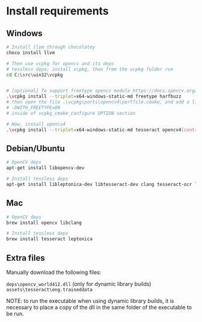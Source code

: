 # Install requirements

## Windows

``` sh
# Install llvm through chocolatey
choco install llvm

# Then use vcpkg for opencv and its deps
# tessless deps: install vcpkg, then from the vcpkg folder run
cd C:\src\win32\vcpkg


# [optional] To support freetype opencv module https://docs.opencv.org/4.5.3/d4/dfc/group__freetype.html install the following before installing opencv4
.\vcpkg install --triplet=x64-windows-static-md freetype harfbuzz
# then open the file .\vcpkg\ports\opencv4\portfile.cmake, and add a line with the option
# -DWITH_FREETYPE=ON
# inside of vcpkg_cmake_configure OPTION section

# Now, install opencv4
.\vcpkg install --triplet=x64-windows-static-md tesseract opencv4[contrib,nonfree] # freetype 
```

## Debian/Ubuntu

```sh
# OpenCV deps
apt-get install libopencv-dev

# Install tessless deps
apt-get install libleptonica-dev libtesseract-dev clang tesseract-ocr libclang-dev
```

## Mac

```sh
# OpenCV deps
brew install opencv libclang

# Install tessless deps
brew install tesseract leptonica
```

## Extra files

Manually download the following files:

`deps\opencv_world412.dll` (only for dynamic library builds)
`assets\tesseract\eng.traineddata`

NOTE: to run the executable when using dynamic library builds, it is necessary to place a copy of the dll in the same folder of the executable to be run.
